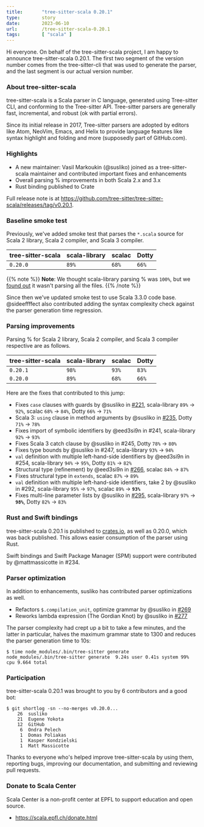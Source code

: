 ```yaml
---
title:       "tree-sitter-scala 0.20.1"
type:        story
date:        2023-06-10
url:         /tree-sitter-scala-0.20.1
tags:        [ "scala" ]
---
```


Hi everyone. On behalf of the tree-sitter-scala project, I am happy to announce tree-sitter-scala 0.20.1. The first two segment of the version number comes from the tree-sitter-cli that was used to generate the parser, and the last segment is our actual version number.

### About tree-sitter-scala

tree-sitter-scala is a Scala parser in C language, generated using Tree-sitter CLI, and conforming to the Tree-sitter API. Tree-sitter parsers are generally fast, incremental, and robust (ok with partial errors).
<!--more-->

Since its initial release in 2017, Tree-sitter parsers are adopted by editors like Atom, NeoVim, Emacs, and Helix to provide language features like syntax highlight and folding and more (supposedly part of GitHub.com).

### Highlights

- A new maintainer: Vasil Markoukin (@susliko) joined as a tree-sitter-scala maintainer and contributed important fixes and enhancements
- Overall parsing % improvements in both Scala 2.x and 3.x
- Rust binding published to Crate

Full release note is at <https://github.com/tree-sitter/tree-sitter-scala/releases/tag/v0.20.1>.

### Baseline smoke test

Previously, we've added smoke test that parses the `*.scala` source for Scala 2 library, Scala 2 compiler, and Scala 3 compiler.

| tree-sitter-scala | scala-library | scalac | Dotty |
|-------------------|---------------|--------|-------|
| `0.20.0`          |     `89%`     |  `68%` | `66%` |

{{% note %}}
**Note**: We thought scala-library parsing % was `100%`, but we [found out](https://github.com/tree-sitter/tree-sitter-scala/issues/238) it wasn't parsing all the files.
{{% /note %}}

Since then we've updated smoke test to use Scala 3.3.0 code base. @sideeffffect also contributed adding the syntax complexity check against the parser generation time regression.

### Parsing improvements

Parsing % for Scala 2 library, Scala 2 compiler, and Scala 3 compiler respective are as follows.

| tree-sitter-scala | scala-library | scalac | Dotty |
|-------------------|---------------|--------|-------|
| `0.20.1`          |     `98%`     |  `93%` | `83%` |
| `0.20.0`          |     `89%`     |  `68%` | `66%` |

Here are the fixes that contributed to this jump:

* Fixes `case` clauses with guards by @susliko in [#221][221], scala-library `89%` -> `92%`, scalac `68%` -> `84%`, Dotty `66%` -> `71%`
* Scala 3: `using` clause in method arguments by @susliko in [#235][235], Dotty `71%` -> `78%`
* Fixes import of symbolic identifiers by @eed3si9n in #241, scala-library `92%` -> `93%`
* Fixes Scala 3 catch clause by @susliko in #245, Dotty `78%` -> `80%`
* Fixes type bounds by @susliko in #247, scala-library `93%` -> `94%`
* `val` definition with multiple left-hand-side identifiers by @eed3si9n in #254, scala-library `94%` -> `95%`, Dotty `81%` -> `82%`
* Structural type (refinement) by @eed3si9n in [#266][266], scalac `84%` -> `87%`
* Fixes structural type in `extends`, scalac `87%` -> `89%`
* `val` definition with multiple left-hand-side identifiers, take 2 by @susliko in #292, scala-library `95%` -> `97%`, scalac `89%` -> **`93%`**
* Fixes multi-line parameter lists by @susliko in [#295][295], scala-library `97%` -> **`98%`**, Dotty `82%` -> `83%`

### Rust and Swift bindings

tree-sitter-scala 0.20.1 is published to [crates.io](https://crates.io/crates/tree-sitter-scala/), as well as 0.20.0, which was back published. This allows easier consumption of the parser using Rust.

Swift bindings and Swift Package Manager (SPM) support were contributed by @mattmassicotte in #234.

### Parser optimization

In addition to enhancements, susliko has contributed parser optimizations as well.

* Refactors `$.compilation_unit`, optimize grammar by @susliko in [#269][269]
* Reworks lambda expression (The Gordian Knot) by @susliko in [#277][277]

The parser complexity had crept up a bit to take a few minutes, and the latter in particular, halves the maximum grammar state to 1300 and reduces the parser generation time to 10s:

```
$ time node_modules/.bin/tree-sitter generate
node_modules/.bin/tree-sitter generate  9.24s user 0.41s system 99% cpu 9.664 total
```

### Participation

tree-sitter-scala 0.20.1 was brought to you by 6 contributors and a good bot:

```
$ git shortlog -sn --no-merges v0.20.0...
    26  susliko
    21  Eugene Yokota
    12  GitHub
     6  Ondra Pelech
     1  Domas Poliakas
     1  Kasper Kondzielski
     1  Matt Massicotte
```

Thanks to everyone who's helped improve tree-sitter-scala by using them, reporting bugs, improving our documentation, and submitting and reviewing pull requests.

### Donate to Scala Center

Scala Center is a non-profit center at EPFL to support education and open source.

- https://scala.epfl.ch/donate.html

  [221]: https://github.com/tree-sitter/tree-sitter-scala/pull/221
  [235]: https://github.com/tree-sitter/tree-sitter-scala/pull/235
  [266]: https://github.com/tree-sitter/tree-sitter-scala/pull/266
  [295]: https://github.com/tree-sitter/tree-sitter-scala/pull/295
  [269]: https://github.com/tree-sitter/tree-sitter-scala/pull/295
  [277]: https://github.com/tree-sitter/tree-sitter-scala/pull/277
